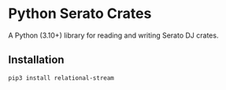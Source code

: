# Python Serato Crates

A Python (3.10+) library for reading and writing Serato DJ crates.

## Installation

```
pip3 install relational-stream
```
